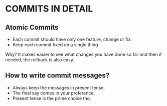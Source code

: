 # COMMITS IN DETAIL

## Atomic Commits

- Each commit should have only one feature, change or fix.
- Keep each commit fixed on a single thing

Why?
It makes easier to see what changes you have done so far and then if needed, the rollback is also easy.

## How to write commit messages?

- Always keep the messages in present tense.
- The final say comes in your preference.
- Present tense is the prime choice tho.
